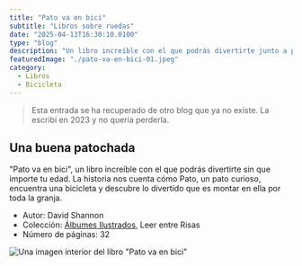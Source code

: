 ```yaml
---
title: "Pato va en bici"
subtitle: "Libros sobre ruedas"
date: "2025-04-13T16:30:10.0100"
type: "blog"
description: "Un libro increíble con el que podrás divertirte junto a pato y su bici sin que importe tu edad"
featuredImage: "./pato-va-en-bici-01.jpeg"
category:
  - Libros
  - Bicicleta
---
```


> Esta entrada se ha recuperado de otro blog que ya no existe. La escribí en 2023 y no quería perderla.

## Una buena patochada

"Pato va en bici", un libro increíble con el que podrás divertirte sin que importe tu edad. La historia nos cuenta cómo Pato, un pato curioso, encuentra una bicicleta y descubre lo divertido que es montar en ella por toda la granja.

- Autor: David Shannon
- Colección: [Álbumes Ilustrados](https://www.editorialjuventud.es/coleccion/albumes-ilustrados/), Leer entre Risas
- Número de páginas: 32

![Una imagen interior del libro "Pato va en bici"](./pato-va-en-bici-02.jpeg)
